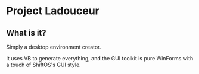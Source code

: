 # Project Ladouceur

## What is it?

Simply a desktop environment creator.

It uses VB to generate everything, and the GUI toolkit is pure WinForms with a touch of ShiftOS's GUI style.
